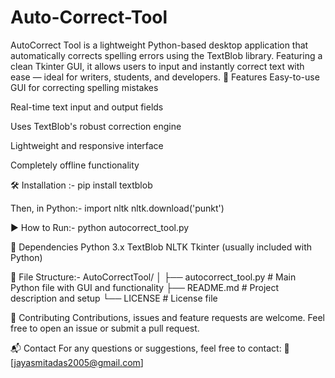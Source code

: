 # Auto-Correct-Tool
AutoCorrect Tool is a lightweight Python-based desktop application that automatically corrects spelling errors using the TextBlob library. Featuring a clean Tkinter GUI, it allows users to input and instantly correct text with ease — ideal for writers, students, and developers.
🚀 Features
Easy-to-use GUI for correcting spelling mistakes

Real-time text input and output fields

Uses TextBlob's robust correction engine

Lightweight and responsive interface

Completely offline functionality

🛠️ Installation :- pip install textblob

Then, in Python:- import nltk
                  nltk.download('punkt')
                  
▶️ How to Run:- python autocorrect_tool.py

🧱 Dependencies
   Python 3.x
   TextBlob
   NLTK
   Tkinter (usually included with Python)

📂 File Structure:-
AutoCorrectTool/
│
├── autocorrect_tool.py     # Main Python file with GUI and functionality
├── README.md               # Project description and setup
└── LICENSE                 # License file

🙌 Contributing
Contributions, issues and feature requests are welcome. Feel free to open an issue or submit a pull request.


📬 Contact
For any questions or suggestions, feel free to contact:
📧 [jayasmitadas2005@gmail.com]
